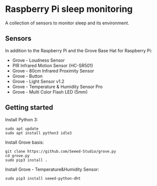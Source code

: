 # Raspberry Pi sleep monitoring

A collection of sensors to monitor sleep and its environment.

## Sensors

In addition to the Raspberry Pi and the Grove Base Hat for Raspberry Pi:

* Grove - Loudness Sensor
* PIR Infrared Motion Sensor (HC-SR501)	
* Grove - 80cm Infrared Proximity Sensor
* Grove - Button
* Grove - Light Sensor v1.2	
* Grove - Temperature & Humidity Sensor Pro
* Grove - Multi Color Flash LED (5mm)


## Getting started

Install Python 3:
```
sudo apt update
sudo apt install python3 idle3
```

Install Grove basis:
```
git clone https://github.com/Seeed-Studio/grove.py
cd grove.py
sudo pip3 install .
```

Install Grove - Temperature&Humidity Sensor:
```
sudo pip3 install seeed-python-dht
```
